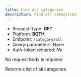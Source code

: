 ```yaml
---
title: Find all categories
description: Find all categories
---
```


- Request-Type: **GET**
- Platform: **BOTH**
- Endpoint: `/category/all`
- Query-parameters: None
- Auth-token required: *No*

No request body is required

Returns a list of all categories.
